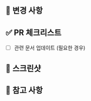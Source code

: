 ## 📝 변경 사항

<!-- 이번 PR에서 작업한 내용을 명확히 기술해주세요 -->



## ✅ PR 체크리스트

- [ ] 관련 문서 업데이트 (필요한 경우)

## 📸 스크린샷

## 📌 참고 사항

